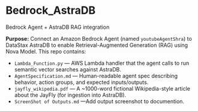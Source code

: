 # Bedrock_AstraDB 
Bedrock Agent + AstraDB RAG integration

**Purpose:** Connect an Amazon Bedrock Agent (named `youtubeAgentShra`) to DataStax AstraDB to enable Retrieval-Augmented Generation (RAG) using Nova Model. This repo contains:

* `Lambda_Function.py` — AWS Lambda handler that the agent calls to run semantic vector searches against AstraDB.
* `AgentSpecification.md` — Human-readable agent spec describing behavior, action groups, and expected inputs/outputs.
* `jayfly_wikipedia.pdf` — A ~1000-word fictional Wikipedia-style article about the JayFly (for ingestion into AstraDB).
* `ScreenShot of Outputs.md` —Add output screenshot to documention.
